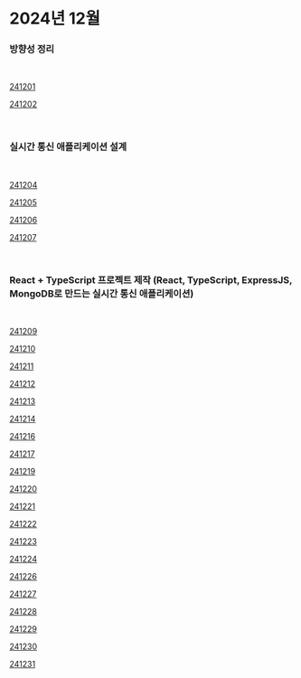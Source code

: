 # 2024년 12월

### 방향성 정리

<br />

[241201](/DateLink/2024-12/241201.md)

[241202](/DateLink/2024-12/241202.md)

<br />

### 실시간 통신 애플리케이션 설계

<br />

[241204](/DateLink/2024-12/241204.md)

[241205](/DateLink/2024-12/241205.md)

[241206](/DateLink/2024-12/241206.md)

[241207](/DateLink/2024-12/241207.md)

<br />

### React + TypeScript 프로젝트 제작 (React, TypeScript, ExpressJS, MongoDB로 만드는 실시간 통신 애플리케이션)

<br />

[241209](/DateLink/2024-12/241209.md)

[241210](/DateLink/2024-12/241210.md)

[241211](/DateLink/2024-12/241211.md)

[241212](/DateLink/2024-12/241212.md)

[241213](/DateLink/2024-12/241213.md)

[241214](/DateLink/2024-12/241214.md)

[241216](/DateLink/2024-12/241216.md)

[241217](/DateLink/2024-12/241217.md)

[241219](/DateLink/2024-12/241219.md)

[241220](/DateLink/2024-12/241220.md)

[241221](/DateLink/2024-12/241221.md)

[241222](/DateLink/2024-12/241222.md)

[241223](/DateLink/2024-12/241223.md)

[241224](/DateLink/2024-12/241224.md)

[241226](/DateLink/2024-12/241226.md)

[241227](/DateLink/2024-12/241227.md)

[241228](/DateLink/2024-12/241228.md)

[241229](/DateLink/2024-12/241229.md)

[241230](/DateLink/2024-12/241230.md)

[241231](/DateLink/2024-12/241231.md)
